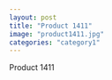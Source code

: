 ```yaml
---
layout: post
title: "Product 1411"
image: "product1411.jpg"
categories: "category1"
---
```

Product 1411
